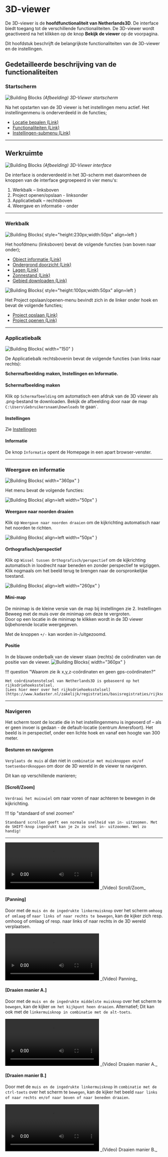 # 3D-viewer

De 3D-viewer is de **hoofdfunctionaliteit van Netherlands3D**. De interface biedt toegang tot de verschillende
functionaliteiten. De 3D-viewer wordt geactiveerd na het klikken op de knop **Bekijk de viewer** op de voorpagina.

Dit hoofdstuk beschrijft de belangrijkste functionaliteiten van de 3D-viewer en de instellingen.

## Gedetailleerde beschrijving van de functionaliteiten

### Startscherm

![Building Blocks](../handleiding/imgs/3d-viewer.png)
_(Afbeelding) 3D-Viewer startscherm_

Na het opstarten van de 3D viewer is het instellingen menu actief. Het instellingenmenu is onderverdeeld in de functies;

* [Locatie bepalen (Link)](../3D-viewer-locatie-bepalen/)
* [Functionaliteiten (Link)](../3D-viewer-functionaliteiten/)
* [Instellingen-submenu (Link)](../3D-viewer-instellingen-sub/)

---

## Werkruimte

![Building Blocks](../handleiding/imgs/3d-viewer.interface.png)
_(Afbeelding) 3D-Viewer interface_

De interface is onderverdeeld in het 3D-scherm met daaromheen de knoppen van de interface gegroepeerd in vier menu's:

1. Werkbalk – linksboven  
2. Project openen/opslaan - linksonder  
3. Applicatiebalk – rechtsboven  
4. Weergave en informatie - onder  

---

### Werkbalk

![Building Blocks](../handleiding/imgs/3d-viewer.menu.linksboven.png){ style="height:230px;width:50px"  align=left }

Het hoofdmenu (linksboven) bevat de volgende functies (van boven naar onder);

* [Object informatie (Link)](../object-informatie/)
* [Ondergrond doorzicht (Link)](../ondergrond-doorzicht/)
* [Lagen (Link)](../lagen/)
* [Zonnestand (Link)](../zonnestand/)
* [Gebied downloaden (Link)](../gebied-downloaden/)

![Building Blocks](../handleiding/imgs/3d-viewer.menu.linksonder.png){ style="height:100px;width:50px" align=left }

Het Project opslaan/openen-menu bevindt zich in de linker onder hoek en bevat de volgende functies;

* [Project opslaan (Link)](/docs/handleiding/project-openen-opslaan/#project-opslaan)
* [Project openen (Link)](/docs/handleiding/project-openen-opslaan/#project-openen)

---

### Applicatiebalk

![Building Blocks](../handleiding/imgs/3d-viewer.menu.rechtsboven.png){ width="150" }

De Applicatiebalk rechtsbovenin bevat de volgende functies (van links naar rechts):

**Schermafbeelding maken, Instellingen en Informatie.**

#### Schermafbeelding maken

Klik op `Schermafbeelding` om automatisch een afdruk van de 3D viewer als .png-bestand te downloaden. Bekijk de
afbeelding door naar de map `C:\Users\Gebruikersnaam\Downloads` te gaan`.

#### Instellingen

Zie [Instellingen](../3D-viewer-instellingen/)

#### Informatie

De knop `Informatie` opent de Homepage in een apart browser-venster.

---

### Weergave en informatie

![Building Blocks](../handleiding/imgs/3d-viewer.menu.rechtsonder.png){ width="360px" }

Het menu bevat de volgende functies:

![Building Blocks](../handleiding/imgs/3d-viewer.rechtsonder.noordpijl.png){ align=left width="50px" }

#### Weergave naar noorden draaien

Klik op `Weergave naar noorden draaien` om de kijkrichting automatisch naar het noorden te richten.   

![Building Blocks](../handleiding/imgs/3d-viewer.rechtsonder.perspectief.png){ align=left width="50px" }

#### Orthografisch/perspectief

Klik op `Wissel tussen Orthografisch/perspectief` om de kijkrichting automatisch in loodrecht naar beneden en zonder
perspectief te wijziggen. Klik nogmaals om het beeld terug te brengen naar de oorspronkelijke toestand.

![Building Blocks](../handleiding/imgs/3d-viewer.rechtsonder.minimap.gif){ align=left width="260px" }

#### Mini-map

De minimap is de kleine versie van de map bij instellingen zie 2. Instellingen
Beweeg met de muis over de minimap om deze te vergroten.  
Door op een locatie in de minimap te klikken wordt in de 3D viewer bijbehorende locatie weergegeven.

Met de knoppen `+/-` kan worden in-/uitgezoomd.

#### Positie

In de blauwe onderbalk van de viewer staan (rechts) de coördinaten van de positie van de viewer.
![Building Blocks](../handleiding/imgs/3d-viewer.positie.png){ width="360px" }

!!! question "Waarom zie ik x,y,z-coördinaten en geen gps-coördinaten?"

	Het coördinatenstelsel van Netherlands3D is gebaseerd op het rijksdriehoeksstelsel.  
	[Lees hier meer over het rijksdriehoeksstelsel](https://www.kadaster.nl/zakelijk/registraties/basisregistraties/rijksdriehoeksmeting/rijksdriehoeksstelsel).

---

### Navigeren

Het scherm toont de locatie die in het instellingenmenu is ingevoerd of – als er geen invoer is gedaan - de
default-locatie (centrum Amersfoort). Het beeld is in perspectief, onder een lichte hoek en vanaf een hoogte van 300
meter.

#### Besturen en navigeren

`Verplaats de muis` al dan niet in `combinatie met muisknoppen en/of toetsenbordknoppen` om door de 3D wereld in de
viewer te navigeren.

Dit kan op verschillende manieren;

#### [Scroll/Zoom]

`Verdraai het muiswiel` om naar voren of naar achteren te bewegen in de kijkrichting.

!!! tip "standaard of snel zoomen"

	Standaard scrollen geeft een normale snelheid van in- uitzoomen. Met de SHIFT-knop ingedrukt kan je 2x zo snel in- uitzoomen. Wel zo handig!

---

<video controls>
<source src="../video/scroll.mp4" type="video/mp4">
</video>
_(Video) Scroll/Zoom_

#### [Panning]

Door met de `muis én de ingedrukte linkermuisknop` over het scherm `omhoog of omlaag` of
`naar links of naar rechts te bewegen`, kan de kijker zich resp. omhoog of omlaag of resp. naar links of naar rechts in
de 3D wereld verplaatsen.

<video controls>
<source src="../video/panning.mp4" type="video/mp4">
</video>
_(Video) Panning_

#### [Draaien manier A.]

Door met de `muis en de ingedrukte middelste muisknop` over het scherm te `bewegen`, kan de kijker
`om het kijkpunt heen draaien`. Alternatief; Dit kan ook met de `linkermuisknop in combinatie met de alt-toets`.

<video controls>
<source src="../video/orbit.mp4" type="video/mp4">
</video>
_(Video) Draaien manier A._

#### [Draaien manier B.]

Door met de `muis en de ingedrukte linkermuisknop` in `combinatie met de ctrl-toets` over het scherm te `bewegen`, kan
de kijker het beeld `naar links of naar rechts en/of naar boven of naar beneden draaien`.

<video controls>
<source src="../video/orbit.pan.mp4" type="video/mp4">
</video>
_(Video) Draaien manier B._
